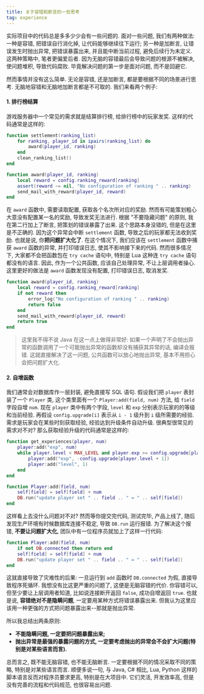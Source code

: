 ```yaml
---
title: 关于容错和断言的一些思考
tag: experience
---
```

实际项目中的代码总是多多少少会有一些问题的. 面对一些问题, 我们有两种做法: 一种是容错, 把错误自行消化掉, 让代码能够继续往下运行; 另一种是加断言, 让错误发生时抛出异常, 把错误暴露出来, 并且能中断当前过程, 避免后续行为未定义. 这两种策略中, 笔者更偏爱后者. 因为无脑的容错最后会导致问题的根源不被解决, 使问题堆积, 导致代码腐败. 毕竟解决问题的第一步是面对问题, 而不是回避它.

然而事情并没有这么简单. 无论是容错, 还是加断言, 都是要根据不同的场景进行思考. 无脑地容错和无脑地加断言都是不可取的. 我们来看两个例子:

#### 1. 排行榜结算
游戏服务器中一个常见的需求就是结算排行榜, 给排行榜中的玩家发奖. 这样的代码通常是这样的:

```lua
function settlement(ranking_list)
    for ranking, player_id in ipairs(ranking_list) do
        award(player_id, ranking)
    end
    clean_ranking_list()
end

function award(player_id, ranking)
    local reward = config.ranking_reward[ranking]
    assert(reward ~= nil, "No configuration of ranking " .. ranking)
    send_mail_with_reward(player_id, reward)
end
```

在 `award` 函数中, 需要读取配置, 获取各个名次所对应的奖励. 然而有可能策划粗心大意没有配置某一名的奖励, 导致发奖无法进行. 根据 "不要隐藏问题" 的原则, 我在第二行加上了断言, 把策划的错误暴露了出来. 这个思路本身没错的, 但是在这里是不正确的. 因为这个异常会中断 `settlement` 函数, 导致之后的玩家都无法收到奖励. 也就是说, 你**把问题扩大化了**. 在这个情况下, 我们应该在 `settlement` 函数中捕获 `award` 函数的异常, 并打印错误日志, 使其不影响接下来的代码. 然而很多情况下, 大家都不会把函数包在 `try cache` 语句中, 特别是 Lua 这种连 `try cache` 语句都没有的语言. 因此, 作为一个公共函数, 应该自己处理异常, 不让上层调用者操心. 这里更好的做法是 `award` 函数发现没有配置, 打印错误日志, 取消发奖.

```lua
function award(player_id, ranking)
    local reward = config.ranking_reward[ranking]
    if not reward then
        error_log("No configuration of ranking " .. ranking)
        return false
    end
    send_mail_with_reward(player_id, reward)
    return true
end
```

> 这里我不得不说 Java 在这一点上做得非常好: 如果一个声明了不会抛出异常的函数调用了一个可能抛出异常的函数却没有捕获其异常的话, 编译会报错. 这就直接解决了这一问题, 公共函数可以放心地抛出异常, 基本不用担心会把问题扩大化.

#### 2. 自增函数
我们通常会对数据库作一层封装, 避免直接写 SQL 语句. 假设我们把 `player` 表封装了一个 `Player` 类, 这个类里面有一个 `Player:add(field, num)` 方法, 给 `field` 字段自增 `num`. 现在 `player` 类中有两个字段, `level` 和 `exp` 分别表示玩家的的等级和当前经验. 再假设 `config.upgrade[i]` 表示从 `i - 1` 级升到 `i` 级所需要的经验. 需求是玩家会在某些时刻获取经验, 经验达到升级条件自动升级. 很典型很常见的需求对不对? 那么获取经验升级的代码通常是这样的:

```lua
function get_experiences(player, num)
    player:add("exp", num)
    while player.level < MAX_LEVEL and player.exp >= config.upgrade[player.level + 1] do
        player:add("exp", -config.upgrade[player.level + 1])
        player:add("level", 1)
    end
end

function Player:add(field, num)
    self[field] = self[field] + num
    DB.run("update player set " .. field .. " = " .. self[field])
end
```

这样看上去没什么问题对不对? 然而等你提交完代码, 测试完毕, 产品上线了, 随后发现生产环境有时候数据库连接不稳定, 导致 `DB.run` 运行报错. 为了解决这个报错, **不要让问题扩大化**, 团队中有一位程序员就加上了这样一行代码:

```lua
function Player:add(field, num)
    if not DB.connected then return end
    self[field] = self[field] + num
    DB.run("update player set " .. field .. " = " .. self[field])
end
```

这就直接导致了灾难性的后果: 一旦运行到 `add` 函数时 `DB.connected` 为假, 直接导致程序死循环. 我想没有比这更严重的问题了, 这便是无脑容错的代价. 你容错可以, 但至少要让上层调用者知道, 比如说连接断开返回 `false`, 成功自增返回 `true`. 也就是说, **容错绝对不是隐瞒问题**, 一定要用某种方式将错误暴露出来. 但我认为这里应该用一种更强的方式把问题暴露出来--那就是抛出异常.

所以我总结出两条原则:
- **不能隐瞒问题, 一定要把问题暴露出来;**
- **抛出异常是最强的暴露问题的方式, 一定要考虑抛出的异常会不会扩大问题(特别是对某些语言而言).**

总而言之, 既不能无脑容错, 也不能无脑断言. 一定要根据不同的情况采取不同的策略, 特别是对某些语言而言. 顺便多说一句, 与 Java, C# 相比, Lua, Python 这样的脚本语言反而对程序员要求更高, 特别是在大项目中. 它们灵活, 开发效率高, 但是没有完善的流程和代码规范, 也很容易出问题.
